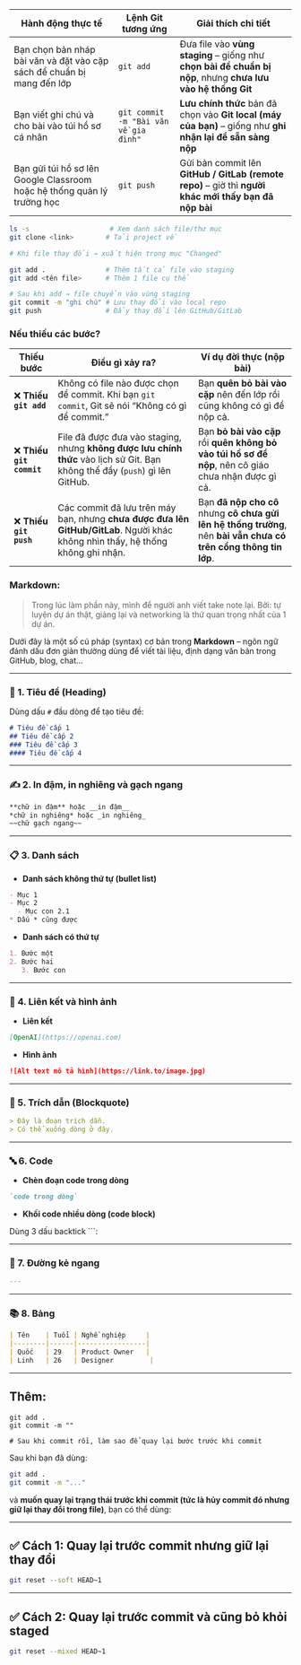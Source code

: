 


| **Hành động thực tế**                                                   | **Lệnh Git tương ứng**                | **Giải thích chi tiết**                                                                                     |
| ----------------------------------------------------------------------- | ------------------------------------- | ----------------------------------------------------------------------------------------------------------- |
| Bạn chọn bản nháp bài văn và đặt vào cặp sách để chuẩn bị mang đến lớp  | `git add`                             | Đưa file vào **vùng staging** – giống như **chọn bài để chuẩn bị nộp**, nhưng **chưa lưu vào hệ thống Git** |
| Bạn viết ghi chú và cho bài vào túi hồ sơ cá nhân                       | `git commit -m "Bài văn về gia đình"` | **Lưu chính thức** bản đã chọn vào **Git local (máy của bạn)** – giống như **ghi nhận lại để sẵn sàng nộp** |
| Bạn gửi túi hồ sơ lên Google Classroom hoặc hệ thống quản lý trường học | `git push`                            | Gửi bản commit lên **GitHub / GitLab (remote repo)** – giờ thì **người khác mới thấy bạn đã nộp bài**       |

```bash
ls -s                    # Xem danh sách file/thư mục
git clone <link>        # Tải project về

# Khi file thay đổi → xuất hiện trong mục "Changed"

git add .               # Thêm tất cả file vào staging
git add <tên file>      # Thêm 1 file cụ thể

# Sau khi add → file chuyển vào vùng staging
git commit -m "ghi chú" # Lưu thay đổi vào local repo
git push                # Đẩy thay đổi lên GitHub/GitLab
```

### Nếu thiếu các bước? 

|**Thiếu bước**|**Điều gì xảy ra?**|**Ví dụ đời thực (nộp bài)**|
|---|---|---|
|❌ **Thiếu `git add`**|Không có file nào được chọn để commit. Khi bạn `git commit`, Git sẽ nói “Không có gì để commit.”|Bạn **quên bỏ bài vào cặp** nên đến lớp rồi cũng không có gì để nộp cả.|
|❌ **Thiếu `git commit`**|File đã được đưa vào staging, nhưng **không được lưu chính thức** vào lịch sử Git. Bạn không thể đẩy (`push`) gì lên GitHub.|Bạn **bỏ bài vào cặp** rồi **quên không bỏ vào túi hồ sơ để nộp**, nên cô giáo chưa nhận được gì cả.|
|❌ **Thiếu `git push`**|Các commit đã lưu trên máy bạn, nhưng **chưa được đưa lên GitHub/GitLab**. Người khác không nhìn thấy, hệ thống không ghi nhận.|Bạn **đã nộp cho cô** nhưng **cô chưa gửi lên hệ thống trường**, nên **bài vẫn chưa có trên cổng thông tin lớp**.|


### Markdown: 

> Trong lúc làm phần này, mình để người anh viết take note lại. Bởi: tự luyện dự án thật, giảng lại và networking là thứ quan trọng nhất của 1 dự án. 


Dưới đây là một số cú pháp (syntax) cơ bản trong **Markdown** – ngôn ngữ đánh dấu đơn giản thường dùng để viết tài liệu, định dạng văn bản trong GitHub, blog, chat...

---

### 📝 1. Tiêu đề (Heading)

Dùng dấu `#` đầu dòng để tạo tiêu đề:

```markdown
# Tiêu đề cấp 1
## Tiêu đề cấp 2
### Tiêu đề cấp 3
#### Tiêu đề cấp 4
```

---

### ✍️ 2. In đậm, in nghiêng và gạch ngang

```markdown
**chữ in đậm** hoặc __in đậm__
*chữ in nghiêng* hoặc _in nghiêng_
~~chữ gạch ngang~~
```

---

### 📋 3. Danh sách

- **Danh sách không thứ tự (bullet list)**
    

```markdown
- Mục 1
- Mục 2
  - Mục con 2.1
* Dấu * cũng được
```

- **Danh sách có thứ tự**
    

```markdown
1. Bước một
2. Bước hai
   3. Bước con
```

---

### 🔗 4. Liên kết và hình ảnh

- **Liên kết**
    

```markdown
[OpenAI](https://openai.com)
```

- **Hình ảnh**
    

```markdown
![Alt text mô tả hình](https://link.to/image.jpg)
```

---

### 💬 5. Trích dẫn (Blockquote)

```markdown
> Đây là đoạn trích dẫn.
> Có thể xuống dòng ở đây.
```

---

### 🔤 6. Code

- **Chèn đoạn code trong dòng**
    

```markdown
`code trong dòng`
```

- **Khối code nhiều dòng (code block)**
    

Dùng 3 dấu backtick ```:

---

### 📏 7. Đường kẻ ngang

```markdown
---
```

---

### 📚 8. Bảng

```markdown
| Tên    | Tuổi | Nghề nghiệp     |
|--------|------|-----------------|
| Quốc   | 29   | Product Owner   |
| Linh   | 26   | Designer         |
```

---


## Thêm: 

```
git add .
git commit -m "" 

# Sau khi commit rồi, làm sao để quay lại bước trước khi commit
```

Sau khi bạn đã dùng:

```bash
git add .
git commit -m "..."
```

và **muốn quay lại trạng thái trước khi commit (tức là hủy commit đó nhưng giữ lại thay đổi trong file)**, bạn có thể dùng:

---

## ✅ Cách 1: **Quay lại trước commit nhưng giữ lại thay đổi**
```bash
git reset --soft HEAD~1
```
---
## ✅ Cách 2: **Quay lại trước commit và cũng bỏ khỏi staged**
```bash
git reset --mixed HEAD~1
```
